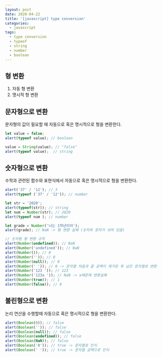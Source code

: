 ```yaml
---
layout: post
date: 2020-04-22
title: '[javascript] type conversion'
categories:
  - javascript
tags:
  - type conversion
  - typeof
  - string
  - number
  - boolean
---
```


## 형 변환

1. 자동 형 변환
2. 명시적 형 변환

## 문자형으로 변환

문자형의 값이 필요할 때 자동으로 혹은 명시적으로 형을 변환한다.

```javascript
let value = false;
alert(typeof value); // boolean

value = String(value); // "false"
alert(typeof value);  // string
```

## 숫자형으로 변환

수학과 관련된 함수와 표현식에서 자동으로 혹은 명시적으로 형을 변환한다.

```javascript
alert('37' / '12'); // 3
alert(typeof ('37' / '12')); // number

let str = '2020';
alert(typeof(str)); // string
let num = Number(str); // 2020
alert(typeof num ); // number

let grade = Number('나는 1학년이야');
alert(grade); // NaN -> 형 변환 실패 (숫자와 문자가 섞여 있음)

// 숫자형 형 변환 규칙
alert(Number(undefined)); // NaN
alert(Number('undefined')); // NaN
alert(Number()); // 0
alert(Number('')); // 0
alert(Number(null)); // 0
alert(Number(' ')); // 0 -> 문자열 처음과 끝 공백이 제거된 후 남은 문자열로 변환
alert(Number('123 ')); // 123
alert(Number('123a ')); // NaN -> a때문에 변환실패
alert(Number(true)); // 1
alert(Number(false)); // 0
```

## 불린형으로 변환

논리 연산을 수행할때 자동으로 혹은 명시적으로 형을 변환한다.

```javascript
alert(Boolean(0)); // false
alert(Boolean('')); // false
alert(Boolean(null)); // false
alert(Boolean(undefined)); // false
alert(Boolean(NaN)); // false
alert(Boolean('0')); // true -> 문자열로 인식
alert(Boolean(' ')); // true -> 문자열 공백으로 인식
```
